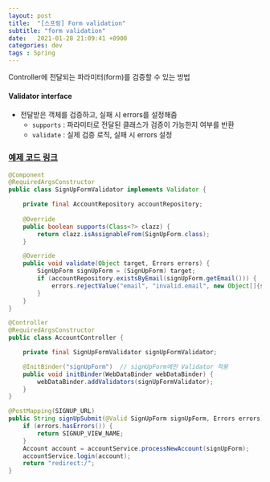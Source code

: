 ```yaml
---
layout: post
title:  "[스프링] Form validation"
subtitle: "form validation"
date:   2021-01-28 21:09:41 +0900
categories: dev
tags : Spring
---
```



Controller에 전달되는 파라미터(form)를 검증할 수 있는 방법



#### Validator interface
- 전달받은 객체를 검증하고, 실패 시 errors를 설정해줌
  - `supports` : 파라미터로 전달된 클래스가 검증이 가능한지 여부를 반환
  - `validate` : 실제 검증 로직, 실패 시 errors 설정

### [예제 코드 링크]({{"https://github.com/blupine/studyolleh/commit/be70a9ce1df259a1358c2d2e3162e852f0aa3dfb"}})


```java
@Component
@RequiredArgsConstructor
public class SignUpFormValidator implements Validator {

    private final AccountRepository accountRepository;
    
    @Override
    public boolean supports(Class<?> clazz) {
        return clazz.isAssignableFrom(SignUpForm.class);
    }

    @Override
    public void validate(Object target, Errors errors) {
        SignUpForm signUpForm = (SignUpForm) target;
        if (accountRepository.existsByEmail(signUpForm.getEmail())) {
            errors.rejectValue("email", "invalid.email", new Object[]{signUpForm.getEmail()}, "이미 사용중인 이메일입니다.");
        }
    }
}
```  

```java
@Controller
@RequiredArgsConstructor
public class AccountController {

    private final SignUpFormValidator signUpFormValidator;

    @InitBinder("signUpForm")  // signUpForm에만 Validator 적용
    public void initBinder(WebDataBinder webDataBinder) {
        webDataBinder.addValidators(signUpFormValidator);   
    }
}
```

```java
@PostMapping(SIGNUP_URL)
public String signUpSubmit(@Valid SignUpForm signUpForm, Errors errors){
    if (errors.hasErrors()) {
        return SIGNUP_VIEW_NAME;
    }
    Account account = accountService.processNewAccount(signUpForm);
    accountService.login(account);
    return "redirect:/";
}
```